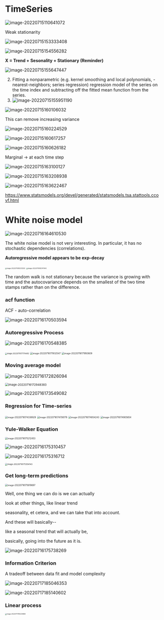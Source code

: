 # TimeSeries



![image-20220715110641072](https://ik.imagekit.io/haochen/Typora/image-20220715110641072.png)



Weak stationarity

![image-20220715153333408](https://ik.imagekit.io/haochen/Typora/image-20220715153333408.png)

![image-20220715154556282](https://ik.imagekit.io/haochen/Typora/image-20220715154556282.png)



**X = Trend + Sesonality + Stationary (Reminder)**

![image-20220715155647447](https://ik.imagekit.io/haochen/Typora/image-20220715155647447.png)



2. Fitting a nonparametric (e.g. kernel smoothing and local polynomials, -nearest-neighbors; series regression) regression model of the series on the time index and subtracting off the fitted mean function from the series. 
3. ![image-20220715155951190](https://ik.imagekit.io/haochen/Typora/image-20220715155951190.png)

![image-20220715160106032](https://ik.imagekit.io/haochen/Typora/image-20220715160106032.png)

This can remove increasing variance

![image-20220715160224529](https://ik.imagekit.io/haochen/Typora/image-20220715160224529.png)

![image-20220715160617257](https://ik.imagekit.io/haochen/Typora/image-20220715160617257.png)

![image-20220715160626182](https://ik.imagekit.io/haochen/Typora/image-20220715160626182.png)



Marginal -> at each time step

![image-20220715163100127](https://ik.imagekit.io/haochen/Typora/image-20220715163100127.png)

![image-20220715163208938](https://ik.imagekit.io/haochen/Typora/image-20220715163208938.png)

![image-20220715163622467](https://ik.imagekit.io/haochen/Typora/image-20220715163622467.png)

https://www.statsmodels.org/devel/generated/statsmodels.tsa.stattools.ccovf.html

# White noise model

![image-20220716164610530](https://ik.imagekit.io/haochen/Typora/image-20220716164610530.png)

The white noise model is not very interesting. In particular, it has no stochastic dependencies (correlations).

**Autoregressive model appears to be exp-decay**

<img src="https://ik.imagekit.io/haochen/Typora/image-20220716165312550.png" alt="image-20220716165312550" style="zoom:33%;" />

<img src="https://ik.imagekit.io/haochen/Typora/image-20220716165747843.png" alt="image-20220716165747843" style="zoom:33%;" />

The  random walk is not stationary because the variance is growing with time  and the autocovariance depends on the smallest of the two time stamps  rather than on the difference.  

### acf function

ACF - auto-correlation

![image-20220716170503594](https://ik.imagekit.io/haochen/Typora/image-20220716170503594.png)

### Autoregressive Process

![image-20220716170548385](https://ik.imagekit.io/haochen/Typora/image-20220716170548385.png)

<img src="https://ik.imagekit.io/haochen/Typora/image-20220716171714492.png" alt="image-20220716171714492" style="zoom:40%;" />

<img src="https://ik.imagekit.io/haochen/Typora/image-20220716171932547.png" alt="image-20220716171932547" style="zoom:50%;" />

<img src="https://ik.imagekit.io/haochen/Typora/image-20220716171950609.png" alt="image-20220716171950609" style="zoom:50%;" />







### Moving average model

![image-20220716172826094](https://ik.imagekit.io/haochen/Typora/image-20220716172826094.png)

<img src="https://ik.imagekit.io/haochen/Typora/image-20220716172948383.png" alt="image-20220716172948383" style="zoom: 67%;" />

![image-20220716173549082](https://ik.imagekit.io/haochen/Typora/image-20220716173549082.png)

### Regression for Time-series

<img src="https://ik.imagekit.io/haochen/Typora/image-20220716174338929.png" alt="image-20220716174338929" style="zoom:50%;" />

<img src="https://ik.imagekit.io/haochen/Typora/image-20220716174706179.png" alt="image-20220716174706179" style="zoom:50%;" />

<img src="https://ik.imagekit.io/haochen/Typora/image-20220716174854243.png" alt="image-20220716174854243" style="zoom:50%;" />

<img src="https://ik.imagekit.io/haochen/Typora/image-20220716174905654.png" alt="image-20220716174905654" style="zoom:50%;" />

### Yule-Walker Equation

<img src="https://ik.imagekit.io/haochen/Typora/image-20220716175212453.png" alt="image-20220716175212453" style="zoom:50%;" />

![image-20220716175310457](https://ik.imagekit.io/haochen/Typora/image-20220716175310457.png)

![image-20220716175316712](https://ik.imagekit.io/haochen/Typora/image-20220716175316712.png)

<img src="https://ik.imagekit.io/haochen/Typora/image-20220716175354143.png" alt="image-20220716175354143" style="zoom:45%;" />

### Get long-term predictions

<img src="https://ik.imagekit.io/haochen/Typora/image-20220716175619697.png" alt="image-20220716175619697" style="zoom:50%;" />

Well, one thing we can do is we can actually

look at other things, like linear trend

seasonality, et cetera, and we can take that into account.

And these will basically--

like a seasonal trend that will actually be,

basically, going into the future as it is.



![image-20220716175738269](https://ik.imagekit.io/haochen/Typora/image-20220716175738269.png)

### Information Criterion

A tradeoff between data fit and model complexity

![image-20220717185046353](https://ik.imagekit.io/haochen/Typora/image-20220717185046353.png)

![image-20220717185140602](https://ik.imagekit.io/haochen/Typora/image-20220717185140602.png)



### Linear process

<img src="https://ik.imagekit.io/haochen/Typora/image-20220717190234889.png" alt="image-20220717190234889" style="zoom:33%;" />





























